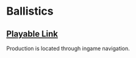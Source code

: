 # Ballistics

## [Playable Link](https://bigelowd-cs450-ai.github.io/Ballistics/)

Production is located through ingame navigation.
